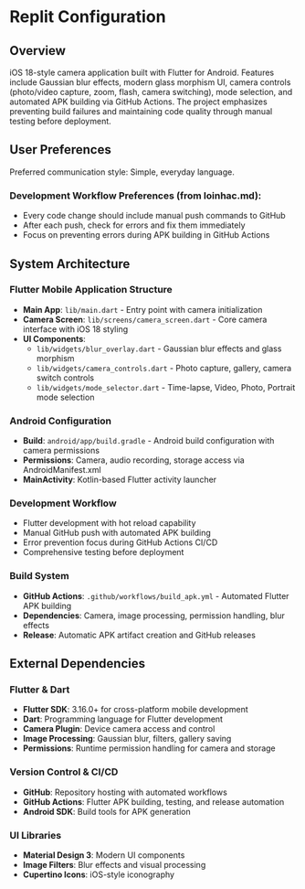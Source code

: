 # Replit Configuration

## Overview

iOS 18-style camera application built with Flutter for Android. Features include Gaussian blur effects, modern glass morphism UI, camera controls (photo/video capture, zoom, flash, camera switching), mode selection, and automated APK building via GitHub Actions. The project emphasizes preventing build failures and maintaining code quality through manual testing before deployment.

## User Preferences

Preferred communication style: Simple, everyday language.

### Development Workflow Preferences (from loinhac.md):
- Every code change should include manual push commands to GitHub
- After each push, check for errors and fix them immediately  
- Focus on preventing errors during APK building in GitHub Actions

## System Architecture

### Flutter Mobile Application Structure
- **Main App**: `lib/main.dart` - Entry point with camera initialization
- **Camera Screen**: `lib/screens/camera_screen.dart` - Core camera interface with iOS 18 styling
- **UI Components**: 
  - `lib/widgets/blur_overlay.dart` - Gaussian blur effects and glass morphism
  - `lib/widgets/camera_controls.dart` - Photo capture, gallery, camera switch controls
  - `lib/widgets/mode_selector.dart` - Time-lapse, Video, Photo, Portrait mode selection

### Android Configuration
- **Build**: `android/app/build.gradle` - Android build configuration with camera permissions
- **Permissions**: Camera, audio recording, storage access via AndroidManifest.xml
- **MainActivity**: Kotlin-based Flutter activity launcher

### Development Workflow
- Flutter development with hot reload capability
- Manual GitHub push with automated APK building
- Error prevention focus during GitHub Actions CI/CD
- Comprehensive testing before deployment

### Build System
- **GitHub Actions**: `.github/workflows/build_apk.yml` - Automated Flutter APK building
- **Dependencies**: Camera, image processing, permission handling, blur effects
- **Release**: Automatic APK artifact creation and GitHub releases

## External Dependencies

### Flutter & Dart
- **Flutter SDK**: 3.16.0+ for cross-platform mobile development
- **Dart**: Programming language for Flutter development
- **Camera Plugin**: Device camera access and control
- **Image Processing**: Gaussian blur, filters, gallery saving
- **Permissions**: Runtime permission handling for camera and storage

### Version Control & CI/CD
- **GitHub**: Repository hosting with automated workflows
- **GitHub Actions**: Flutter APK building, testing, and release automation
- **Android SDK**: Build tools for APK generation

### UI Libraries
- **Material Design 3**: Modern UI components
- **Image Filters**: Blur effects and visual processing
- **Cupertino Icons**: iOS-style iconography
